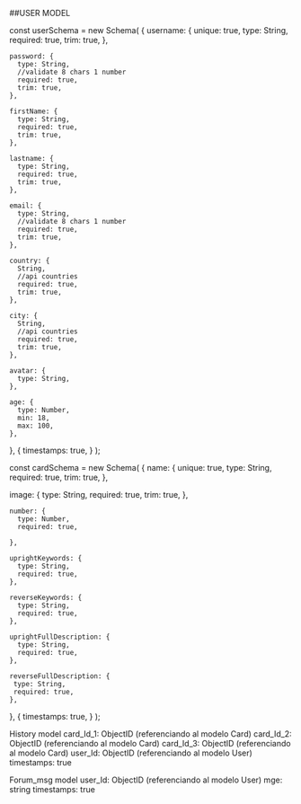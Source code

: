 ##USER MODEL

const userSchema = new Schema(
{
username: {
unique: true,
type: String,
required: true,
trim: true,
},

    password: {
      type: String,
      //validate 8 chars 1 number
      required: true,
      trim: true,
    },

    firstName: {
      type: String,
      required: true,
      trim: true,
    },

    lastname: {
      type: String,
      required: true,
      trim: true,
    },

    email: {
      type: String,
      //validate 8 chars 1 number
      required: true,
      trim: true,
    },

    country: {
      String,
      //api countries
      required: true,
      trim: true,
    },

    city: {
      String,
      //api countries
      required: true,
      trim: true,
    },

    avatar: {
      type: String,
    },

    age: {
      type: Number,
      min: 18,
      max: 100,
    },

},
{
timestamps: true,
}
);

const cardSchema = new Schema(
{
name: {
unique: true,
type: String,
required: true,
trim: true,
},

image: {
type: String,
required: true,
trim: true,
},

    number: {
      type: Number,
      required: true,

    },

    uprightKeywords: {
      type: String,
      required: true,
    },

    reverseKeywords: {
      type: String,
      required: true,
    },

    uprightFullDescription: {
      type: String,
      required: true,
    },

    reverseFullDescription: {
     type: String,
     required: true,
    },

},
{
timestamps: true,
}
);

History model
card_Id_1: ObjectID (referenciando al modelo Card)
card_Id_2: ObjectID (referenciando al modelo Card)
card_Id_3: ObjectID (referenciando al modelo Card)
user_Id: ObjectID (referenciando al modelo User)
timestamps: true

Forum_msg model
user_Id: ObjectID (referenciando al modelo User)
mge: string
timestamps: true

